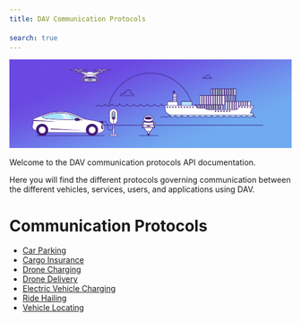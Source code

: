 ```yaml
---
title: DAV Communication Protocols

search: true
---
```


<p class="header-image"><img src="/images/header.png" alt="DAV Communication Protocols"></p>

Welcome to the DAV communication protocols API documentation.

Here you will find the different protocols governing communication between the different vehicles, services, users, and applications using DAV.

# Communication Protocols

<ul>
  <li><a href="./protocol/car_parking.html">Car Parking</a></li>
  <li><a href="./protocol/cargo_insurance.html">Cargo Insurance</a></li>
  <li><a href="./protocol/drone_charging.html">Drone Charging</a></li>
  <li><a href="./protocol/drone_delivery.html">Drone Delivery</a></li>
  <li><a href="./protocol/ev_charging.html">Electric Vehicle Charging</a></li>
  <li><a href="./protocol/ride_hailing.html">Ride Hailing</a></li>
  <li><a href="./protocol/vehicle_locating.html">Vehicle Locating</a></li>
</ul>
